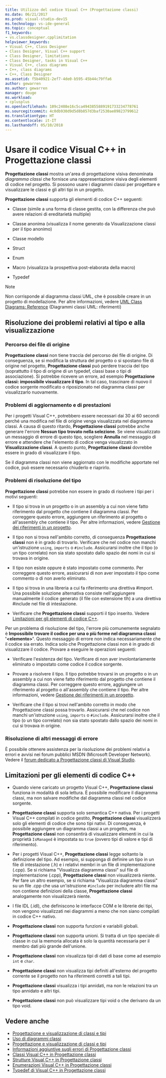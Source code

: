 ```yaml
---
title: Utilizzo del codice Visual C++ (Progettazione classi)
ms.date: 06/21/2017
ms.prod: visual-studio-dev15
ms.technology: vs-ide-general
ms.topic: conceptual
f1_keywords:
- vs.classdesigner.cpplimitation
helpviewer_keywords:
- Visual C++, Class Designer
- Class Designer, Visual C++ support
- Class Designer, limitations
- Class Designer, tasks in Visual C++
- Visual C++, class diagrams
- C++, class diagrams
- C++, Class Designer
ms.assetid: f5b40921-2ef7-4de0-b595-45b44c79ffa6
author: gewarren
ms.author: gewarren
manager: douge
ms.workload:
- cplusplus
ms.openlocfilehash: 109c2408e16c5ca4943855889191733234778761
ms.sourcegitcommit: 4c0db930d9d5d8b857d3baf2530ae89823799612
ms.translationtype: HT
ms.contentlocale: it-IT
ms.lasthandoff: 05/10/2018
---
```

# <a name="work-with-visual-c-code-in-class-designer"></a>Usare il codice Visual C++ in Progettazione classi

**Progettazione classi** mostra un'area di progettazione visiva denominata *diagramma classi* che fornisce una rappresentazione visiva degli elementi di codice nel progetto. Si possono usare i diagrammi classi per progettare e visualizzare le classi e gli altri tipi in un progetto.

**Progettazione classi** supporta gli elementi di codice C++ seguenti:

- Classe (simile a una forma di classe gestita, con la differenza che può avere relazioni di ereditarietà multiple)

- Classe anonima (visualizza il nome generato da Visualizzazione classi per il tipo anonimo)

- Classe modello

- Struct

- Enum

- Macro (visualizza la prospettiva post-elaborata della macro)

- Typedef

> [!NOTE]
> Non corrisponde al diagramma classi UML, che è possibile creare in un progetto di modellazione. Per altre informazioni, vedere [UML Class Diagrams: Reference](../../modeling/uml-class-diagrams-reference.md) (Diagrammi classi UML: riferimenti)

## <a name="troubleshoot-type-resolution-and-display-issues"></a>Risoluzione dei problemi relativi al tipo e alla visualizzazione

### <a name="location-of-source-files"></a>Percorso dei file di origine

**Progettazione classi** non tiene traccia del percorso dei file di origine. Di conseguenza, se si modifica la struttura del progetto o si spostano file di origine nel progetto, **Progettazione classi** può perdere traccia del tipo (soprattutto il tipo di origine di un typedef, classi base o tipi di associazione). Si potrebbe ricevere un errore, ad esempio **Progettazione classi: impossibile visualizzare il tipo**. In tal caso, trascinare di nuovo il codice sorgente modificato o riposizionato nel diagramma classi per visualizzarlo nuovamente.

### <a name="update-and-performance-issues"></a>Problemi di aggiornamento e di prestazioni

Per i progetti Visual C++, potrebbero essere necessari dai 30 ai 60 secondi perché una modifica nel file di origine venga visualizzata nel diagramma classi. A causa di questo ritardo, **Progettazione classi** potrebbe anche generare l'errore **Nessun tipo trovato nella selezione**. Se viene visualizzato un messaggio di errore di questo tipo, scegliere **Annulla** nel messaggio di errore e attendere che l'elemento di codice venga visualizzato in **Visualizzazione classi**. A questo punto, **Progettazione classi** dovrebbe essere in grado di visualizzare il tipo.

Se il diagramma classi non viene aggiornato con le modifiche apportate nel codice, può essere necessario chiuderlo e riaprirlo.

### <a name="type-resolution-issues"></a>Problemi di risoluzione del tipo

**Progettazione classi** potrebbe non essere in grado di risolvere i tipi per i motivi seguenti:

- Il tipo si trova in un progetto o in un assembly a cui non viene fatto riferimento dal progetto che contiene il diagramma classi. Per correggere questo errore, aggiungere un riferimento al progetto o all'assembly che contiene il tipo. Per altre informazioni, vedere [Gestione dei riferimenti in un progetto](../managing-references-in-a-project.md).

- Il tipo non si trova nell'ambito corretto, di conseguenza **Progettazione classi** non è in grado di trovarlo. Verificare che nel codice non manchi un'istruzione `using`, `imports` o `#include`. Assicurarsi inoltre che il tipo (o un tipo correlato) non sia stato spostato dallo spazio dei nomi in cui si trovava in origine.

- Il tipo non esiste oppure è stato impostato come commento. Per correggere questo errore, assicurarsi di non aver impostato il tipo come commento o di non averlo eliminato.

- Il tipo si trova in una libreria a cui fa riferimento una direttiva #import. Una possibile soluzione alternativa consiste nell'aggiungere manualmente il codice generato (il file con estensione tlh) a una direttiva #include nel file di intestazione.

- Verificare che **Progettazione classi** supporti il tipo inserito. Vedere [Limitazioni per gli elementi di codice C++](#limitations-for-c-code-elements).

Per un problema di risoluzione del tipo, l'errore più comunemente segnalato è **Impossibile trovare il codice per una o più forme nel diagramma classi '\<elemento>'**. Questo messaggio di errore non indica necessariamente che il codice sia errato. Indica solo che Progettazione classi non è in grado di visualizzare il codice.  Provare a eseguire le operazioni seguenti:

- Verificare l'esistenza del tipo. Verificare di non aver involontariamente eliminato o impostato come codice il codice sorgente.

- Provare a risolvere il tipo. Il tipo potrebbe trovarsi in un progetto o in un assembly a cui non viene fatto riferimento dal progetto che contiene il diagramma classi. Per correggere questo errore, aggiungere un riferimento al progetto o all'assembly che contiene il tipo. Per altre informazioni, vedere [Gestione dei riferimenti in un progetto](../managing-references-in-a-project.md).

- Verificare che il tipo si trovi nell'ambito corretto in modo che Progettazione classi possa trovarlo. Assicurarsi che nel codice non manchi un'istruzione `using`, `imports` o `#include`. Assicurarsi inoltre che il tipo (o un tipo correlato) non sia stato spostato dallo spazio dei nomi in cui si trovava in origine.

### <a name="troubleshoot-other-error-messages"></a>Risoluzione di altri messaggi di errore

È possibile ottenere assistenza per la risoluzione dei problemi relativi a errori e avvisi nei forum pubblici MSDN (Microsoft Developer Network). Vedere il [forum dedicato a Progettazione classi di Visual Studio](http://go.microsoft.com/fwlink/?linkid=160754).

## <a name="limitations-for-c-code-elements"></a>Limitazioni per gli elementi di codice C++

- Quando viene caricato un progetto Visual C++, **Progettazione classi** funziona in modalità di sola lettura. È possibile modificare il diagramma classi, ma non salvare modifiche dal diagramma classi nel codice sorgente.

- **Progettazione classi** supporta solo semantica C++ nativa. Per i progetti Visual C++ compilati in codice gestito, **Progettazione classi** visualizzerà solo gli elementi di codice che sono tipi nativi. Di conseguenza, è possibile aggiungere un diagramma classi a un progetto, ma **Progettazione classi** non consentirà di visualizzare elementi in cui la proprietà `IsManaged` è impostata su `true` (ovvero tipi di valore e tipi di riferimento).

- Per i progetti Visual C++, **Progettazione classi** legge soltanto la definizione del tipo. Ad esempio, si supponga di definire un tipo in un file di intestazione (.h) e i relativi membri in un file di implementazione (.cpp). Se si richiama "Visualizza diagramma classi" sul file di implementazione (.cpp), **Progettazione classi** non visualizzerà niente. Per fare un altro esempio, se si richiama "Visualizza diagramma classi" su un file .cpp che usa un'istruzione `#include` per includere altri file ma non contiene definizioni della classe, **Progettazione classi** analogamente non visualizzerà niente.

- I file IDL (.idl), che definiscono le interfacce COM e le librerie dei tipi, non vengono visualizzati nei diagrammi a meno che non siano compilati in codice C++ nativo.

- **Progettazione classi** non supporta funzioni e variabili globali.

- **Progettazione classi** non supporta unioni. Si tratta di un tipo speciale di classe in cui la memoria allocata è solo la quantità necessaria per il membro dati più grande dell'unione.

- **Progettazione classi** non visualizza tipi di dati di base come ad esempio `int` e `char`.

- **Progettazione classi** non visualizza tipi definiti all'esterno del progetto corrente se il progetto non ha riferimenti corretti a tali tipi.

- **Progettazione classi** visualizza i tipi annidati, ma non le relazioni tra un tipo annidato e altri tipi.

- **Progettazione classi** non può visualizzare tipi void o che derivano da un tipo void.

## <a name="see-also"></a>Vedere anche

- [Progettazione e visualizzazione di classi e tipi](designing-and-viewing-classes-and-types.md)
- [Uso di diagrammi classi](working-with-class-diagrams.md)
- [Progettazione e visualizzazione di classi e tipi](designing-and-viewing-classes-and-types.md)
- [Informazioni aggiuntive sugli errori di Progettazione classi](additional-information-about-errors.md)
- [Classi Visual C++ in Progettazione classi](visual-cpp-classes.md)
- [Strutture Visual C++ in Progettazione classi](visual-cpp-structures.md)
- [Enumerazioni Visual C++ in Progettazione classi](visual-cpp-enumerations.md)
- [Typedef di Visual C++ in Progettazione classi](visual-cpp-typedefs.md)
